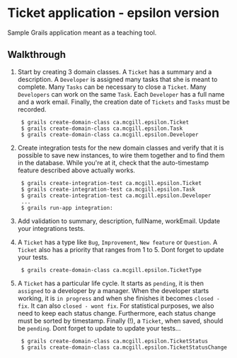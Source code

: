 Ticket application - epsilon version
================================================================================

Sample Grails application meant as a teaching tool.

Walkthrough
--------------------------------------------------------------------------------

1. Start by creating 3 domain classes. A `Ticket` has a summary and a
   description. A `Developer` is assigned many tasks that she is meant to
   complete. Many `Tasks` can be necessary to close a `Ticket`. Many
   `Developers` can work on the same `Task`. Each `Developer` has a full name
   and a work email. Finally, the creation date of `Tickets` and `Tasks` must be
   recorded.

        $ grails create-domain-class ca.mcgill.epsilon.Ticket
        $ grails create-domain-class ca.mcgill.epsilon.Task
        $ grails create-domain-class ca.mcgill.epsilon.Developer

1. Create integration tests for the new domain classes and verify that it is
   possible to save new instances, to wire them together and to find them in the
   database. While you're at it, check that the auto-timestamp feature described
   above actually works.

        $ grails create-integration-test ca.mcgill.epsilon.Ticket
        $ grails create-integration-test ca.mcgill.epsilon.Task
        $ grails create-integration-test ca.mcgill.epsilon.Developer
        ...
        $ grails run-app integration:

1. Add validation to summary, description, fullName, workEmail. Update your
   integrations tests.

1. A `Ticket` has a type like `Bug`, `Improvement`, `New feature` or `Question`.
   A `Ticket` also has a priority that ranges from 1 to 5. Dont forget to update
   your tests.

        $ grails create-domain-class ca.mcgill.epsilon.TicketType

1. A `Ticket` has a particular life cycle. It starts as `pending`, it is then
   `assigned` to a developer by a manager. When the developer starts working, it
   is `in progress` and when she finishes it becomes `closed - fix`. It can also
   `closed - wont fix`. For statistical purposes, we also need to keep each
   status change. Furthermore, each status change must be sorted by timestamp.
   Finally (!), a `Ticket`, when saved, should be `pending`. Dont forget to
   update to update your tests...

        $ grails create-domain-class ca.mcgill.epsilon.TicketStatus
        $ grails create-domain-class ca.mcgill.epsilon.TicketStatusChange
